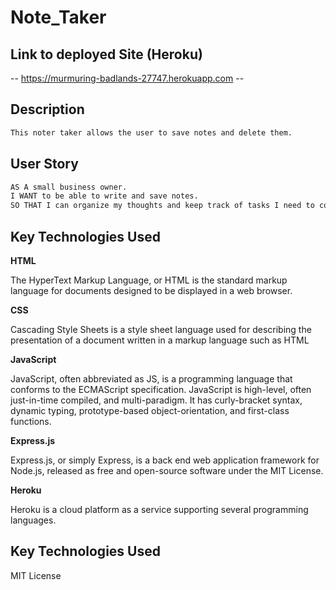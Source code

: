 # Note_Taker

## Link to deployed Site (Heroku)

-- https://murmuring-badlands-27747.herokuapp.com --


## Description
```md
This noter taker allows the user to save notes and delete them.
```

## User Story 

```md
AS A small business owner.
I WANT to be able to write and save notes.
SO THAT I can organize my thoughts and keep track of tasks I need to complete.
```

## Key Technologies Used

**HTML**

The HyperText Markup Language, or HTML is the standard markup language for documents designed to be displayed in a web browser. 

**CSS**

Cascading Style Sheets is a style sheet language used for describing the presentation of a document written in a markup language such as HTML

**JavaScript**

JavaScript, often abbreviated as JS, is a programming language that conforms to the ECMAScript specification. JavaScript is high-level, often just-in-time compiled,
and multi-paradigm. It has curly-bracket syntax, dynamic typing, prototype-based object-orientation, and first-class functions.

**Express.js**

Express.js, or simply Express, is a back end web application framework for Node.js, released as free and open-source software under the MIT License.

**Heroku**

Heroku is a cloud platform as a service supporting several programming languages.

## Key Technologies Used

MIT License
